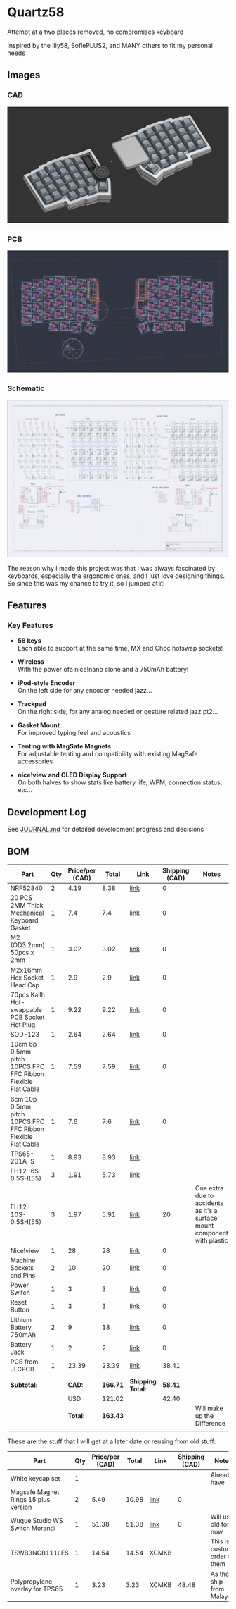# Quartz58

Attempt at a two places removed, no compromises keyboard

Inspired by the lily58, SoflePLUS2, and MANY others to fit my personal needs

## Images

### CAD

![CAD](IMGS/cad20250801.png)

### PCB

![PCB](IMGS/pcb20250804pt3.png)

### Schematic

![Schematic](IMGS/schematic20250801.png)

The reason why I made this project was that I was always fascinated by keyboards, especially the ergonomic ones, and I just love designing things. So since this was my chance to try it, so I jumped at it!

## Features

### Key Features

- **58 keys**  
   Each able to support at the same time, MX and Choc hotswap sockets!

- **Wireless**  
   With the power ofa nice!nano clone and a 750mAh battery!

- **iPod-style Encoder**  
   On the left side for any encoder needed jazz...

- **Trackpad**  
   On the right side, for any analog needed or gesture related jazz pt2...

- **Gasket Mount**  
   For improved typing feel and acoustics

- **Tenting with MagSafe Magnets**  
   For adjustable tenting and compatibility with existing MagSafe accessories

- **nice!view and OLED Display Support**  
   On both halves to show stats like battery life, WPM, connection status, etc...

## Development Log

See [JOURNAL.md](JOURNAL.md) for detailed development progress and decisions

## BOM

| Part                                                         | Qty | Price/per (CAD) | Total      | Link                                                                                                                 | Shipping (CAD) | Notes                                                                     |
| ------------------------------------------------------------ | --- | --------------- | ---------- | -------------------------------------------------------------------------------------------------------------------- | -------------- | ------------------------------------------------------------------------- |
| NRF52840                                                     | 2   | 4.19            | 8.38       | [link](https://www.aliexpress.com/item/1005006271779544.html)                                                        | 0              |                                                                           |
| 20 PCS 2MM Thick Mechanical Keyboard Gasket                  | 1   | 7.4             | 7.4        | [link](https://www.aliexpress.com/item/1005004800667967.html)                                                        | 0              |                                                                           |
| M2 (OD3.2mm) 50pcs x 2mm                                     | 1   | 3.02            | 3.02       | [link](https://www.aliexpress.com/item/1005005220632314.html)                                                        | 0              |                                                                           |
| M2x16mm Hex Socket Head Cap                                  | 1   | 2.9             | 2.9        | [link](www.aliexpress.com/item/32810872544.html)                                                                     | 0              |                                                                           |
| 70pcs Kailh Hot-swappable PCB Socket Hot Plug                | 1   | 9.22            | 9.22       | [link](https://www.aliexpress.com/item/1005007232040760.html)                                                        | 0              |                                                                           |
| SOD-123                                                      | 1   | 2.64            | 2.64       | [link](https://www.aliexpress.com/item/1005006323468521.html)                                                        | 0              |                                                                           |
| 10cm 6p 0.5mm pitch 10PCS FPC FFC Ribbon Flexible Flat Cable | 1   | 7.59            | 7.59       | [link](https://www.aliexpress.com/item/1005006420267064.html)                                                        | 0              |                                                                           |
| 6cm 10p 0.5mm pitch 10PCS FPC FFC Ribbon Flexible Flat Cable | 1   | 7.6             | 7.6        | [link](https://www.aliexpress.com/item/1005006420267064.html)                                                        | 0              |                                                                           |
| TPS65-201A-S                                                 | 1   | 8.93            | 8.93       | [link](https://www.mouser.ca/ProductDetail/Azoteq/TPS65-201A-S?qs=pfd5qewlna5Lh8O0E8DcUQ%3D%3D)                      |                |                                                                           |
| FH12-6S-0.5SH(55)                                            | 3   | 1.91            | 5.73       | [link](https://www.mouser.ca/ProductDetail/Hirose-Connector/FH12-6S-0.5SH55?qs=Ux3WWAnHpjC%252BfBkf%252BkEyew%3D%3D) |                |                                                                           |
| FH12-10S-0.5SH(55)                                           | 3   | 1.97            | 5.91       | [link](https://www.mouser.ca/ProductDetail/Hirose-Connector/FH12-10S-0.5SH55?qs=Ux3WWAnHpjDbjH5OXeBUGQ%3D%3D)        | 20             | One extra due to accidents as it's a surface mount component with plastic |
| Nice!view                                                    | 1   | 28              | 28         | [link](https://typeractive.xyz/products/nice-view?variant=44753694228711)                                            | 0              |                                                                           |
| Machine Sockets and Pins                                     | 2   | 10              | 20         | [link](https://typeractive.xyz/products/machine-sockets-and-pins?variant=45741664469223)                             | 0              |                                                                           |
| Power Switch                                                 | 1   | 3               | 3          | [link](https://typeractive.xyz/products/power-switch)                                                                | 0              |                                                                           |
| Reset Button                                                 | 1   | 3               | 3          | [link](https://typeractive.xyz/products/reset-button)                                                                | 0              |                                                                           |
| Lithium Battery 750mAh                                       | 2   | 9               | 18         | [link](https://typeractive.xyz/products/lithium-battery-750mah)                                                      | 0              |                                                                           |
| Battery Jack                                                 | 1   | 2               | 2          | [link](https://typeractive.xyz/products/battery-jack?variant=45597492707559)                                         | 0              |                                                                           |
| PCB from JLCPCB                                              | 1   | 23.39           | 23.39      | [link](https://cart.jlcpcb.com/quote?rand=0.04393028142638511)                                                       | 38.41          |                                                                           |
|                                                              |     |                 |            |                                                                                                                      |                |                                                                           |
| **Subtotal:**                                                |     | **CAD:**        | **166.71** | **Shipping Total:**                                                                                                  | **58.41**      |                                                                           |
|                                                              |     | USD             | 121.02     |                                                                                                                      | 42.40          |                                                                           |
|                                                              |     | **Total:**      | **163.43** |                                                                                                                      |                | Will make up the Difference                                               |
|                                                              |     |                 |            |                                                                                                                      |                |                                                                           |

These are the stuff that I will get at a later date or reusing from old stuff:

| Part                                 | Qty | Price/per (CAD) | Total | Link                                                                                                                                                                                                                                                                                                                                                                          | Shipping (CAD) | Notes                          |
| ------------------------------------ | --- | --------------- | ----- | ----------------------------------------------------------------------------------------------------------------------------------------------------------------------------------------------------------------------------------------------------------------------------------------------------------------------------------------------------------------------------- | -------------- | ------------------------------ |
| White keycap set                     | 1   |                 |       |                                                                                                                                                                                                                                                                                                                                                                               |                | Already have                   |
| Magsafe Magnet Rings 15 plus version | 2   | 5.49            | 10.98 | [link](https://www.aliexpress.com/item/1005006981590979.html)                                                                                                                                                                                                                                                                                                                 | 0              |                                |
| Wuque Studio WS Switch Morandi       | 1   | 51.38           | 51.38 | [link](https://www.aliexpress.com/item/1005006856018973.html?algo_exp_id=7a004831-5b55-4bc5-8157-6f7e24144c7f-8&pdp_ext_f=%7B%22order%22%3A%22174%22%2C%22eval%22%3A%221%22%7D&pdp_npi=4%40dis!CAD!51.38!51.38!!!261.34!261.34!%402101ef5e17540155164282071e8086!12000038527534068!sea!CA!2614882474!X&curPageLogUid=DSRWiZJnTAN4&utparam-url=scene%3Asearch%7Cquery_from%3A) | 0              | Will use old for now           |
| TSWB3NCB111LFS                       | 1   | 14.54           | 14.54 | XCMKB                                                                                                                                                                                                                                                                                                                                                                         |                | This is a custom order to them |
| Polypropylene overlay for TPS65      | 1   | 3.23            | 3.23  | XCMKB                                                                                                                                                                                                                                                                                                                                                                         | 48.48          | As they ship from Malaysia     |
